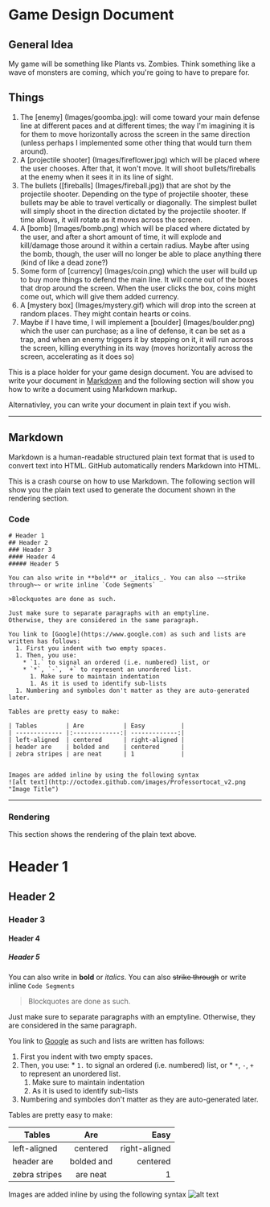 # Game Design Document

## General Idea
My game will be something like Plants vs. Zombies. Think something like
a wave of monsters are coming, which you're going to have to prepare for.

## Things
  1. The [enemy] (Images/goomba.jpg): will come toward your main defense line at different paces and at
      different times; the way I'm imagining it is for them to move horizontally across the 
      screen in the same direction (unless perhaps I implemented some other thing that would
      turn them around).
  1. A [projectile shooter] (Images/fireflower.jpg) which will be placed where the user chooses. After that, it won't move.
      It will shoot bullets/fireballs at the enemy when it sees it in its line of sight.
  1. The bullets ([fireballs] (Images/fireball.jpg)) that are shot by the projectile shooter. Depending on the type of projectile shooter,
      these bullets may be able to travel vertically or diagonally. The simplest bullet will simply
      shoot in the direction dictated by the projectile shooter. If time allows, it will rotate 
      as it moves across the screen.
  1. A [bomb] (Images/bomb.png) which will be placed where dictated by the user, and after a short amount of time, it
      will explode and kill/damage those around it within a certain radius. Maybe after using the bomb,
      though, the user will no longer be able to place anything there (kind of like a dead zone?)
  1. Some form of [currency] (Images/coin.png) which the user will build up to buy more things to defend the main line.
      It will come out of the boxes that drop around the screen. When the user clicks the box,
      coins might come out, which will give them added currency.
  1. A [mystery box] (Images/mystery.gif) which will drop into the screen at random places. They might contain hearts or
      coins.
  1. Maybe if I have time, I will implement a [boulder] (Images/boulder.png) which the user can purchase; as a line
      of defense, it can be set as a trap, and when an enemy triggers it by stepping on it,
      it will run across the screen, killing everything in its way (moves horizontally across the
      screen, accelerating as it does so)
      
      
This is a place holder for your game design document. You are advised to write your document in [Markdown](http://daringfireball.net/projects/markdown/) and the following section will show you how to write a document using Markdown markup.

Alternativley, you can write your document in plain text if you wish.

----

## Markdown
Markdown is a human-readable structured plain text format that is used to convert text into HTML. GitHub automatically renders Markdown into HTML.

This is a crash course on how to use Markdown. The following section will show you the plain text used to generate the document shown in the rendering section.

### Code

```
# Header 1
## Header 2
### Header 3
#### Header 4
##### Header 5

You can also write in **bold** or _italics_. You can also ~~strike through~~ or write inline `Code Segments`

>Blockquotes are done as such.

Just make sure to separate paragraphs with an emptyline. 
Otherwise, they are considered in the same paragraph.

You link to [Google](https://www.google.com) as such and lists are written has follows:
  1. First you indent with two empty spaces.
  1. Then, you use:
    * `1.` to signal an ordered (i.e. numbered) list, or
    * `*`, `-`, `+` to represent an unordered list.
      1. Make sure to maintain indentation
      1. As it is used to identify sub-lists
  1. Numbering and symboles don't matter as they are auto-generated later.

Tables are pretty easy to make:

| Tables        | Are           | Easy          |
| ------------- |:-------------:| -------------:|
| left-aligned  | centered      | right-aligned |
| header are    | bolded and    | centered      |
| zebra stripes | are neat      | 1             |


Images are added inline by using the following syntax
![alt text](http://octodex.github.com/images/Professortocat_v2.png "Image Title")
```

----

### Rendering
This section shows the rendering of the plain text above.

# Header 1
## Header 2
### Header 3
#### Header 4
##### Header 5

You can also write in **bold** or _italics_. You can also ~~strike through~~ or write inline `Code Segments`

>Blockquotes are done as such.

Just make sure to separate paragraphs with an emptyline. 
Otherwise, they are considered in the same paragraph.

You link to [Google](https://www.google.com) as such and lists are written has follows:
  1. First you indent with two empty spaces.
  1. Then, you use:
    * `1.` to signal an ordered (i.e. numbered) list, or
    * `*`, `-`, `+` to represent an unordered list.
      1. Make sure to maintain indentation
      1. As it is used to identify sub-lists
  1. Numbering and symboles don't matter as they are auto-generated later.

Tables are pretty easy to make:

| Tables        | Are           | Easy          |
| ------------- |:-------------:| -------------:|
| left-aligned  | centered      | right-aligned |
| header are    | bolded and    | centered      |
| zebra stripes | are neat      | 1             |


Images are added inline by using the following syntax
![alt text](http://octodex.github.com/images/Professortocat_v2.png "Image Title")

